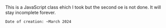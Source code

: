 This is a JavaScript class ehich I took but the second oe is not done.
It will stay incomplete forever.

    Date of creation: ~March 2024
